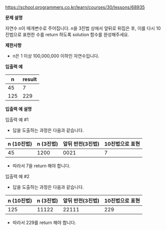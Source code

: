 https://school.programmers.co.kr/learn/courses/30/lessons/68935

**문제 설명**

자연수 n이 매개변수로 주어집니다. n을 3진법 상에서 앞뒤로 뒤집은 후, 이를 다시 10진법으로 표현한 수를 return 하도록 solution 함수를 완성해주세요.

**제한사항**

- n은 1 이상 100,000,000 이하인 자연수입니다.

**입출력 예**

| n   | 	result |
|-----|---------|
| 45  | 	7      |
| 125 | 	229    |

**입출력 예 설명**

입출력 예 #1

- 답을 도출하는 과정은 다음과 같습니다.

| n (10진법) | 	n (3진법) | 	앞뒤 반전(3진법) | 	10진법으로 표현 |
|----------|----------|-------------|------------|
| 45       | 	1200    | 	0021       | 	7         |

- 따라서 7을 return 해야 합니다.

입출력 예 #2

- 답을 도출하는 과정은 다음과 같습니다.

| n (10진법) | 	n (3진법) | 	앞뒤 반전(3진법) | 	10진법으로 표현 |
|----------|----------|-------------|------------|
| 125      | 	11122   | 	22111      | 	229       |

- 따라서 229를 return 해야 합니다.